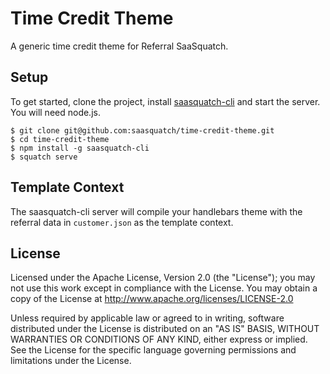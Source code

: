 Time Credit Theme
=================

A generic time credit theme for Referral SaaSquatch.

Setup
-----

To get started, clone the project, install [saasquatch-cli](https://github.com/saasquatch/saasquatch-cli) and start the server. You will need node.js.

```
$ git clone git@github.com:saasquatch/time-credit-theme.git
$ cd time-credit-theme
$ npm install -g saasquatch-cli
$ squatch serve
```

Template Context
----------------

The saasquatch-cli server will compile your handlebars theme with the referral data in `customer.json` as the template context.

License
-------

Licensed under the Apache License, Version 2.0 (the "License"); you may not use this work except in compliance with the License. You may obtain a copy of the License at http://www.apache.org/licenses/LICENSE-2.0

Unless required by applicable law or agreed to in writing, software distributed under the License is distributed on an "AS IS" BASIS, WITHOUT WARRANTIES OR CONDITIONS OF ANY KIND, either express or implied. See the License for the specific language governing permissions and limitations under the License.
